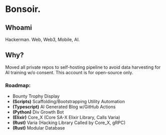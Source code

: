 # Bonsoir.

## Whoami
Hackerman.  Web, Web3, Mobile, AI.

## Why?
Moved all private repos to self-hosting pipeline to avoid data harvesting for AI training w/o consent.  This account is for open-source only.

### Roadmap:
- Bounty Trophy Display
- **(Scripts)** Scaffolding/Bootstrapping Utility Automation
- **(Typescript)** AI Generated Blog w/GitHub Actions
- **(Python)** Div Growth Bot
- **(Elixir)** Core_X (Core SA-X Elixir Library, Calls Varia)
- **(Rust)** Varia (Hacking Library Called by Core_X, gRPC)
- **(Rust)** Modular Database
<!--
**0xV1c10u5/0xV1c10u5** is a ✨ _special_ ✨ repository because its `README.md` (this file) appears on your GitHub profile.

Here are some ideas to get you started:

- 🔭 I’m currently working on ...
- 🌱 I’m currently learning ...
- 👯 I’m looking to collaborate on ...
- 🤔 I’m looking for help with ...
- 💬 Ask me about ...
- 📫 How to reach me: ...
- 😄 Pronouns: ...
- ⚡ Fun fact: ...
-->
